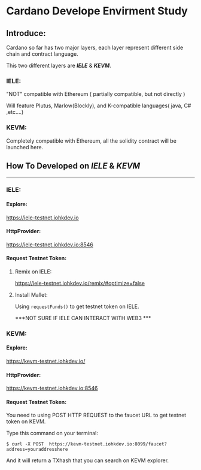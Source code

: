 # Cardano Develope Envirment Study



## Introduce:

Cardano so far has two major layers, each layer represent different side chain and contract language.

This two different layers are  ***IELE*** & ***KEVM***.

### IELE:

"NOT" compatible with Ethereum ( partially compatible, but not directly )

Will feature Plutus, Marlow(Blockly), and K-compatible languages( java, C# ,etc....)



### KEVM:

Completely compatible with Ethereum, all the solidity contract will be launched here.





## How To Developed on ***IELE*** & ***KEVM***

****



### IELE:



#### Explore:

https://iele-testnet.iohkdev.io



#### HttpProvider:

https://iele-testnet.iohkdev.io:8546



#### Request Testnet Token:



1. Remix on IELE:

   https://iele-testnet.iohkdev.io/remix/#optimize=false

2. Install Mallet:

   Using `requestFunds()` to get testnet token on IELE.


   ***NOT SURE IF IELE CAN INTERACT WITH WEB3 ***




### KEVM:



#### Explore:

https://kevm-testnet.iohkdev.io/



#### HttpProvider:

https://kevm-testnet.iohkdev.io:8546



#### Request Testnet Token:

You need to using POST HTTP REQUEST to the faucet URL to get testnet token on KEVM.

Type this command on your terminal:

```$ curl -X POST  https://kevm-testnet.iohkdev.io:8099/faucet?address=youraddresshere```

And it will return a TXhash that you can search on KEVM explorer.









